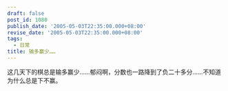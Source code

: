```yaml
---
draft: false
post_id: 1080
publish_date: '2005-05-03T22:35:00.000+08:00'
revise_date: '2005-05-03T22:35:00.000+08:00'
tags:
  - 日常
title: 输多赢少……
---
```


这几天下的棋总是输多赢少……郁闷啊，分数也一路降到了负二十多分……不知道为什么总是下不赢。
